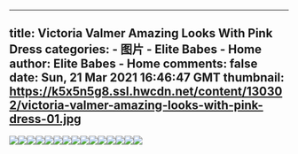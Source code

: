 
---
title: Victoria Valmer Amazing Looks With Pink Dress
categories: 
    - 图片
    - Elite Babes - Home
author: Elite Babes - Home
comments: false
date: Sun, 21 Mar 2021 16:46:47 GMT
thumbnail: https://k5x5n5g8.ssl.hwcdn.net/content/130302/victoria-valmer-amazing-looks-with-pink-dress-01.jpg
---

<div>   
<img src="https://k5x5n5g8.ssl.hwcdn.net/content/130302/victoria-valmer-amazing-looks-with-pink-dress-01.jpg" referrerpolicy="no-referrer"><img src="https://k5x5n5g8.ssl.hwcdn.net/content/130302/victoria-valmer-amazing-looks-with-pink-dress-02.jpg" referrerpolicy="no-referrer"><img src="https://k5x5n5g8.ssl.hwcdn.net/content/130302/victoria-valmer-amazing-looks-with-pink-dress-03.jpg" referrerpolicy="no-referrer"><img src="https://k5x5n5g8.ssl.hwcdn.net/content/130302/victoria-valmer-amazing-looks-with-pink-dress-04.jpg" referrerpolicy="no-referrer"><img src="https://k5x5n5g8.ssl.hwcdn.net/content/130302/victoria-valmer-amazing-looks-with-pink-dress-05.jpg" referrerpolicy="no-referrer"><img src="https://k5x5n5g8.ssl.hwcdn.net/content/130302/victoria-valmer-amazing-looks-with-pink-dress-06.jpg" referrerpolicy="no-referrer"><img src="https://k5x5n5g8.ssl.hwcdn.net/content/130302/victoria-valmer-amazing-looks-with-pink-dress-07.jpg" referrerpolicy="no-referrer"><img src="https://k5x5n5g8.ssl.hwcdn.net/content/130302/victoria-valmer-amazing-looks-with-pink-dress-08.jpg" referrerpolicy="no-referrer"><img src="https://k5x5n5g8.ssl.hwcdn.net/content/130302/victoria-valmer-amazing-looks-with-pink-dress-09.jpg" referrerpolicy="no-referrer"><img src="https://k5x5n5g8.ssl.hwcdn.net/content/130302/victoria-valmer-amazing-looks-with-pink-dress-10.jpg" referrerpolicy="no-referrer"><img src="https://k5x5n5g8.ssl.hwcdn.net/content/130302/victoria-valmer-amazing-looks-with-pink-dress-11.jpg" referrerpolicy="no-referrer"><img src="https://k5x5n5g8.ssl.hwcdn.net/content/130302/victoria-valmer-amazing-looks-with-pink-dress-12.jpg" referrerpolicy="no-referrer"><img src="https://k5x5n5g8.ssl.hwcdn.net/content/130302/victoria-valmer-amazing-looks-with-pink-dress-13.jpg" referrerpolicy="no-referrer"><img src="https://k5x5n5g8.ssl.hwcdn.net/content/130302/victoria-valmer-amazing-looks-with-pink-dress-14.jpg" referrerpolicy="no-referrer"><img src="https://k5x5n5g8.ssl.hwcdn.net/content/130302/victoria-valmer-amazing-looks-with-pink-dress-15.jpg" referrerpolicy="no-referrer">  
</div>
            